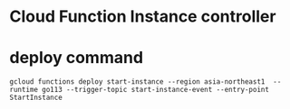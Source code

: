 # Cloud Function Instance controller

# deploy command
`gcloud functions deploy start-instance --region asia-northeast1  --runtime go113 --trigger-topic start-instance-event --entry-point StartInstance`